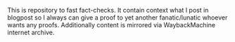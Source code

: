 This is repository to fast fact-checks.
It contain context what I post in blogpost so I always can give a proof to yet another fanatic/lunatic whoever wants any proofs.
Additionally content is mirrored via WaybackMachine internet archive.